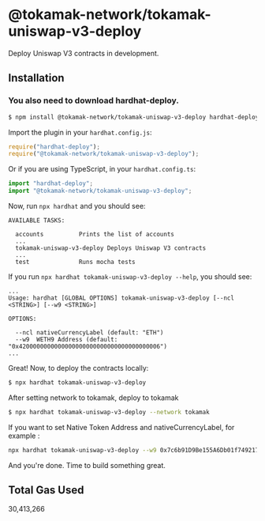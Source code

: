 # @tokamak-network/tokamak-uniswap-v3-deploy

Deploy Uniswap V3 contracts in development.

## Installation

### You also need to download hardhat-deploy.

```sh
$ npm install @tokamak-network/tokamak-uniswap-v3-deploy hardhat-deploy
```

Import the plugin in your `hardhat.config.js`:

```js
require("hardhat-deploy");
require("@tokamak-network/tokamak-uniswap-v3-deploy");
```

Or if you are using TypeScript, in your `hardhat.config.ts`:

```ts
import "hardhat-deploy";
import "@tokamak-network/tokamak-uniswap-v3-deploy";
```

Now, run `npx hardhat` and you should see:

```
AVAILABLE TASKS:

  accounts      	Prints the list of accounts
  ...
  tokamak-uniswap-v3-deploy Deploys Uniswap V3 contracts
  ...
  test          	Runs mocha tests
```

If you run `npx hardhat tokamak-uniswap-v3-deploy --help`, you should see:

```
...
Usage: hardhat [GLOBAL OPTIONS] tokamak-uniswap-v3-deploy [--ncl <STRING>] [--w9 <STRING>]

OPTIONS:

  --ncl nativeCurrencyLabel (default: "ETH")
  --w9  WETH9 Address (default: "0x4200000000000000000000000000000000000006")
...
```

Great! Now, to deploy the contracts locally:

```sh
$ npx hardhat tokamak-uniswap-v3-deploy
```

After setting network to tokamak, deploy to tokamak

```sh
$ npx hardhat tokamak-uniswap-v3-deploy --network tokamak
```

If you want to set Native Token Address and nativeCurrencyLabel, for example :

```sh
npx hardhat tokamak-uniswap-v3-deploy --w9 0x7c6b91D9Be155A6Db01f749217d76fF02A7227F2 --ncl TON
```

And you're done. Time to build something great.

## Total Gas Used

30,413,266
